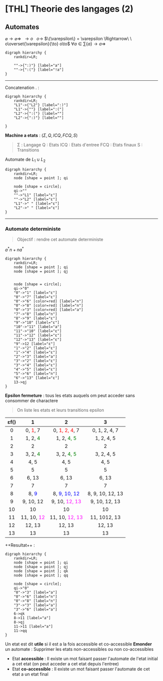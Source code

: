 [THL] Theorie des langages (2)
===

## Automates

$\varnothing \to \varnothing \Rightarrow\ \  \to o\ \ \ o\to$
$\{\varepsilon\} = \varepsilon \Rightarrow\ \ o\overset{\varepsilon}{\to} o\to$
$\forall a \in \sum \{a\} \to a \Rightarrow$
```graphviz
digraph hierarchy {
    rankdir=LR;

    ""->{":)"} [label="a"]
    ""->{":("} [label="!a"]
}
```
----------------
Concatenation . : 
```graphviz
digraph hierarchy {
    rankdir=LR;
    "L1"->{"L2"} [label=":)"]
    "L1"->{""} [label=":("]
    "L2"->{":("} [label=""]
    "L2"->{":)"} [label=""]

}
```

**Machine a etats** : $(Σ, Q, ICQ, FCQ, S)$
> Σ : Langage
> Q : Etats
> ICQ : Etats d'entree
> FCQ : Etats finaux
> S : Transitions

Automate de $L_1 \cup L_2$
```graphviz
digraph hierarchy {
    rankdir=LR;
    node [shape = point ]; qi

    node [shape = circle];
    qi->""
    ""->"L1" [label="ε"]
    ""->"L2" [label="ε"]
    "L1"->" " [label="ε"]
    "L2"->" " [label="ε"]
}
```

---
### Automate deterministe
> Objectif : rendre cet automate deterministe

$a^*n + na^*$
```graphviz
digraph hierarchy {
    rankdir=LR;
    node [shape = point ]; qi
    node [shape = point ]; qj


    node [shape = circle];
    qi->"0"
    "0"->"1" [label="ε"]
    "0"->"7" [label="ε"]
    "0"->"6" [color=red] [label="n"]
    "0"->"8" [color=red] [label="n"]
    "0"->"3" [color=red] [label="a"]
    "7"->"8" [label="n"]
    "8"->"9" [label="ε"]
    "9"->"10" [label="ε"]
    "10"->"11" [label="a"]
    "11"->"10" [label="ε"]
    "11"->"12" [label="ε"]
    "12"->"13" [label="ε"]
    "9"->12 [label="ε"]
    "1"->"2" [label="ε"]
    "1"->"4" [label="ε"]
    "2"->"3" [label="a"]
    "3"->"2" [label="ε"]
    "3"->"4" [label="ε"]
    "4"->"5" [label="ε"]
    "5"->"6" [label="n"]
    "6"->"13" [label="ε"]
    13->qj
}
```

**Epsilon fermeture** : tous les etats auquels om peut acceder sans consommer de charactere

> On liste les etats et leurs transitions epsilon

|εf()|1|2|3|
|:--:|:--:|:---:|:---:|
|0|0, <span style=color:red;>1</span>, 7|0, <span style=color:red;>1, 2, 4</span>, 7|0, 1, 2, 4, 7|
|1|1, 2, <span style=color:green;>4</span>|1, 2, <span style=color:green;>4, 5</span>|1, 2, 4, 5|
|2|2|2|2|
|3|3, 2, <span style=color:green;>4</span>|3, 2, <span style=color:green;>4, 5</span>|3, 2, 4, 5|
|4|4, 5|4, 5|4, 5|
|5|5|5|5
|6|6, 13|6, 13|6, 13|
|7|7|7|7|
|8|8, <span style=color:blue;>9</span>|8, <span style=color:blue;>9, 10, 12</span>|8, 9, 10, 12, 13|
|9|9, 10, 12|9, 10, <span style=color:magenta;>12, 13</span>|9, 10, 12, 13|
|10|10|10|10|
|11|11, 10, <span style=color:magenta;>12</span>|11, 10, <span style=color:magenta;>12, 13</span>|11, 1012, 13|
|12|12, 13|12, 13|12, 13|
|13|13|13|13|

++Resultat++ :
```graphviz
digraph hierarchy {
    rankdir=LR;
    node [shape = point ]; qi
    node [shape = point ]; qj
    node [shape = point ]; qk
    node [shape = point ]; qq
    
    node [shape = circle];
    qi->"0"
    "0"->"3" [label="a"]
    "0"->"6" [label="n"]
    "0"->"8" [label="n"]
    "3"->"3" [label="a"]
    "3"->"6" [label="a"]
    6->qk
    8->11 [label="a"]
    8->qj
    11->11 [label="a"]
    11->qq
}
```

Un etat est dit **utile** si il est a la fois accessible et co-accessible
**Emonder** un automate : Supprimer les etats non-accessibles ou non co-accessibles
- Etat **accessible** : Il existe un mot faisant passer l'automate de l'etat initial a cet etat (on peut acceder a cet etat depuis l'entree)
- Etat **co-accessible** : Il existe un mot faisant passer l'automate de cet etat a un etat final
